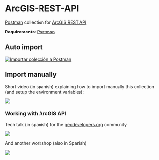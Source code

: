 # ArcGIS-REST-API
[Postman](https://chrome.google.com/webstore/detail/postman/fhbjgbiflinjbdggehcddcbncdddomop/related?hl=en) collection for [ArcGIS REST API ](http://resources.arcgis.com/en/help/arcgis-rest-api/index.html#//02r300000054000000)

**Requirements**: [Postman](https://chrome.google.com/webstore/detail/postman/fhbjgbiflinjbdggehcddcbncdddomop/related?hl=en)

## Auto import
[![Importar colección a Postman](https://run.pstmn.io/button.svg)](https://www.getpostman.com/collections/a5209ab41b8cae254074)

## Import manually
Short video (in spanish) explaining how to import manually this collection (and setup the environment variables):

[<img src="https://i.ytimg.com/vi/jQdFKC2LcSA/hqdefault.jpg">](https://www.youtube.com/watch?v=jQdFKC2LcSA&feature=youtu.be)

### Working with ArcGIS API
Tech talk (in spanish) for the [geodevelopers.org](geodevelopers.org) community

[<img src="https://i.ytimg.com/vi/ov9orEizbhQ/hqdefault.jpg">](https://www.youtube.com/watch?v=ov9orEizbhQ)

And another workshop (also in Spanish)

[<img src="https://i.ytimg.com/vi/mcimx6Y6h-Y/hqdefault.jpg">](https://www.youtube.com/watch?v=mcimx6Y6h-Y)

